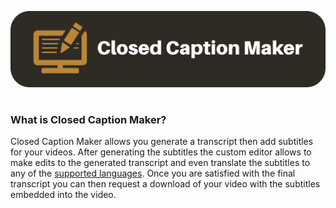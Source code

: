 ![Alt text](misc/banner.png)

#

### What is Closed Caption Maker?

Closed Caption Maker allows you generate a transcript then add subtitles for your videos. After generating the subtitles the custom editor allows to make edits to the generated transcript and even translate the subtitles to any of the [supported languages](https://github.com/gAlexander77/Closed-Caption-Maker/blob/main/frontend/src/pages/Home/supportedLanguages.tsx). Once you are satisfied with the final transcript you can then request a download of your video with the subtitles embedded into the video.
